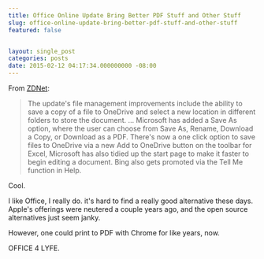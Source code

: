 ```yaml
---
title: Office Online Update Bring Better PDF Stuff and Other Stuff
slug: office-online-update-bring-better-pdf-stuff-and-other-stuff
featured: false


layout: single_post
categories: posts
date: 2015-02-12 04:17:34.000000000 -08:00
---
```


From [ZDNet](http://www.zdnet.com/article/microsofts-office-online-update-improves-onedrive-saving-pdf-printing/):

>  The update's file management improvements include the ability to save a copy of a file to OneDrive and select a new location in different folders to store the document. … Microsoft has added a Save As option, where the user can choose from Save As, Rename, Download a Copy, or Download as a PDF.
> There's now a one click option to save files to OneDrive via a new Add to OneDrive button on the toolbar for Excel,
>  Microsoft has also tidied up the start page to make it faster to begin editing a document.
> Bing also gets promoted via the Tell Me function in Help.

Cool.

I like Office, I really do. it's hard to find a really good alternative these days. Apple's offerings were neutered a couple years ago, and the open source alternatives just seem janky.

However, one could print to PDF with Chrome for like years, now.

OFFICE 4 LYFE.


